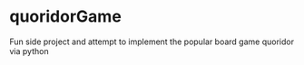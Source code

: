 # quoridorGame
Fun side project and attempt to implement the popular board game quoridor via python
